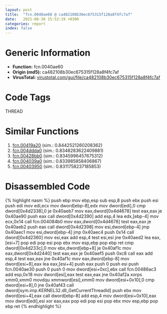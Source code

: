 ```yaml
---
layout: post
title:  "fcn.0040ae60 @ ca482108b30ec675315f128a8f4fc7af"
date:   2021-08-30 15:52:19 +0300
categories: report
index: false
---
```


# Generic Information
- **Function:** fcn.0040ae60
- **Origin (md5):** ca482108b30ec675315f128a8f4fc7af
- **VirusTotal:** [virustotal.com/gui/file/ca482108b30ec675315f128a8f4fc7af][virustotal_ref]

# Code Tags
<span class="tag" id="THREAD">THREAD</span>


# Similar Functions

1. [fcn.00419a20][similar_1_ref] (sim.: 0.8442521260208362)
2. [fcn.004ddda0][similar_2_ref] (sim.: 0.8348283622409881)
3. [fcn.00428bb0][similar_3_ref] (sim.: 0.8345996457675312)
4. [fcn.004039a0][similar_4_ref] (sim.: 0.833985858406867)
5. [fcn.00403950][similar_5_ref] (sim.: 0.8311758237185853)


# Disassembled Code

{% highlight nasm %}
push ebp
mov ebp,esp
sub esp,8
push ebx
push esi
push edi
mov edi,ecx
mov dword[ebp-8],edx
mov dword[edi],0
cmp dword[0x4d2338],0
je 0x40aeb7
mov eax,dword[0x4d4678]
test eax,eax
je 0x40ae90
push eax
call dword[0x4d2390]
add esp,4
lea edx,[ebp-4]
mov ecx,0x14
call fcn.004084b0
mov eax,dword[0x4d4678]
test eax,eax
je 0x40aeb2
push eax
call dword[0x4d2398]
mov esi,dword[ebp-4]
jmp 0x40aec1
mov esi,dword[ebp-4]
jmp 0x40aec4
push 0x14
call dword[0x4d2360]
mov esi,eax
add esp,4
test esi,esi
jne 0x40aed2
lea eax,[esi+7]
pop edi
pop esi
pop ebx
mov esp,ebp
pop ebp
ret 
cmp dword[0x4d233c],0
mov ebx,dword[ebp+8]
je 0x40af1c
mov eax,dword[0x4d2440]
test eax,eax
je 0x40aef5
push 0xc8
call eax
add esp,4
test eax,eax
jne 0x40af1c
mov eax,dword[ebp-8]
mov dword[esi+8],eax
lea eax,[esi+4]
push eax
push 0
push esi
push fcn.0040ae30
push 0
push 0
mov dword[esi+0xc],ebx
call fcn.00486ac3
add esp,0x18
mov dword[esi],eax
test eax,eax
jne 0x40af2a
xorps xmm0,xmm0
movdqu xmmword[esi],xmm0
mov dword[esi+0x10],0
cmp dword[esi+8],0
jne 0x40af43
call dword[sym.imp.KERNEL32.dll_GetCurrentThreadId]
push ebx
mov dword[esi+4],eax
call dword[ebp-8]
add esp,4
mov dword[esi+0x10],eax
mov dword[edi],esi
xor eax,eax
pop edi
pop esi
pop ebx
mov esp,ebp
pop ebp
ret 
{% endhighlight %}


[similar_1_ref]: /report/fcn.00419a20@e2ba7f10eb234338a49853c34d7d9c56
[similar_2_ref]: /report/fcn.004ddda0@4fe38de7c6c86a1bad209560fa052231
[similar_3_ref]: /report/fcn.00428bb0@e2ba7f10eb234338a49853c34d7d9c56
[similar_4_ref]: /report/fcn.004039a0@faca7110288761a0f664158c1f6c3986
[similar_5_ref]: /report/fcn.00403950@03566ca6c146fb1f8bfbce50f19cbb41
[virustotal_ref]: https://www.virustotal.com/gui/file/ca482108b30ec675315f128a8f4fc7af